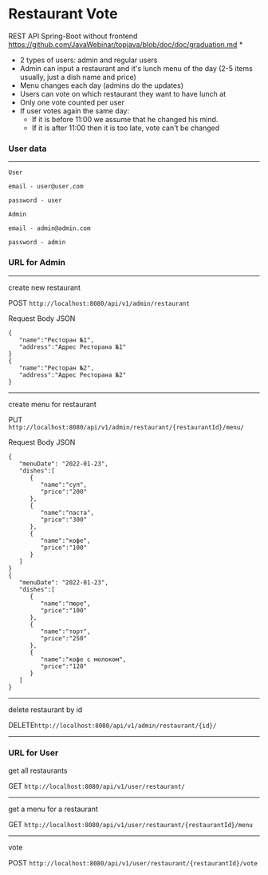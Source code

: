 # Restaurant Vote
REST API  Spring-Boot without frontend https://github.com/JavaWebinar/topjava/blob/doc/doc/graduation.md
*
* 2 types of users: admin and regular users
* Admin can input a restaurant and it's lunch menu of the day (2-5 items usually, just a dish name and price)
* Menu changes each day (admins do the updates)
* Users can vote on which restaurant they want to have lunch at
* Only one vote counted per user
* If user votes again the same day:
    - If it is before 11:00 we assume that he changed his mind.
    - If it is after 11:00 then it is too late, vote can't be changed

### User data
 ____________________________
```
User

email - user@user.com
 
password - user
 
Admin

email - admin@admin.com
 
password - admin
``` 
### URL for Admin

 ____________________________
 
create new restaurant
 
POST `http://localhost:8080/api/v1/admin/restaurant`

Request Body JSON
``` 
{
   "name":"Ресторан №1",
   "address":"Адрес Ресторана №1"
}
{
   "name":"Ресторан №2",
   "address":"Адрес Ресторана №2"
}
``` 
 ____________________________

create menu for restaurant

PUT `http://localhost:8080/api/v1/admin/restaurant/{restaurantId}/menu/`

Request Body JSON
``` 
{
   "menuDate": "2022-01-23",
   "dishes":[
      {
         "name":"суп",
         "price":"200"
      },
      {
         "name":"паста",
         "price":"300"
      },
      {
         "name":"кофе",
         "price":"100"
      }
   ]
}
{
   "menuDate": "2022-01-23",
   "dishes":[
      {
         "name":"пюре",
         "price":"100"
      },
      {
         "name":"торт",
         "price":"250"
      },
      {
         "name":"кофе с молоком",
         "price":"120"
      }
   ]
}
``` 
 ____________________________

delete restaurant by id

DELETE`http://localhost:8080/api/v1/admin/restaurant/{id}/`

 ____________________________

### URL for User

get all restaurants

GET `http://localhost:8080/api/v1/user/restaurant/`

 ____________________________
get a menu for a restaurant

GET `http://localhost:8080/api/v1/user/restaurant/{restaurantId}/menu`

 ____________________________
vote 

POST `http://localhost:8080/api/v1/user/restaurant/{restaurantId}/vote`







